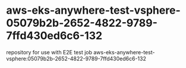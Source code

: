 # aws-eks-anywhere-test-vsphere-05079b2b-2652-4822-9789-7ffd430ed6c6-132
repository for use with E2E test job aws-eks-anywhere-test-vsphere:05079b2b-2652-4822-9789-7ffd430ed6c6-132
